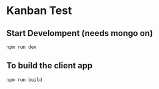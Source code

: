 # Kanban Test

## Start Develompent (needs mongo on)
``` 
npm run dev
```

## To build the client app 
```
npm run build
```
